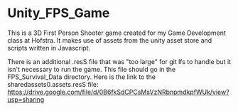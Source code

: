 # Unity_FPS_Game
This is a 3D First Person Shooter game created for my Game Development class at Hofstra. It makes use of assets from the unity asset store and scripts written in Javascript.

There is an additional .resS file that was "too large" for git lfs to handle but it isn't necessary to run the game. This file should go in the FPS_Survival_Data directory.
Here is the link to the sharedassets0.assets.resS file: https://drive.google.com/file/d/0B6fkSdCPCsMsVzNRbnpmdkpfWUk/view?usp=sharing
